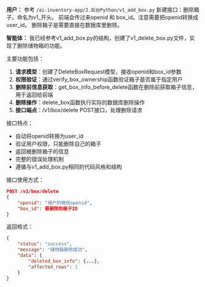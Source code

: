**用户：** 参考 `/ai-inventory-app/2.后台Python/v1_add_box.py` 新建接口：删除箱子。命名为v1_开头。
 前端会传过来openid 和 box_id。注意需要把openid转换成user_id。 
 删除箱子是需要直接在数据库里删除。

**智能体：** 我已经参考v1_add_box.py的结构，创建了v1_delete_box.py文件，实现了删除储物箱的功能。

主要功能包括：

1. **请求模型**：创建了DeleteBoxRequest模型，接收openid和box_id参数
2. **权限验证**：通过verify_box_ownership函数验证箱子是否属于指定用户
3. **删除前信息获取**：get_box_info_before_delete函数在删除前获取箱子信息，用于返回给前端
4. **删除操作**：delete_box函数执行实际的数据库删除操作
5. **接口端点**：/v1/box/delete POST接口，处理删除请求

接口特点：
- 自动将openid转换为user_id
- 验证用户权限，只能删除自己的箱子
- 返回被删除箱子的信息
- 完整的错误处理机制
- 遵循与v1_add_box.py相同的代码风格和结构

接口使用方式：
```json
POST /v1/box/delete
{
    "openid": "用户的微信openid",
    "box_id": 要删除的箱子ID
}
```

返回格式：
```json
{
    "status": "success",
    "message": "储物箱删除成功",
    "data": {
        "deleted_box_info": {...},
        "affected_rows": 1
    }
}
```